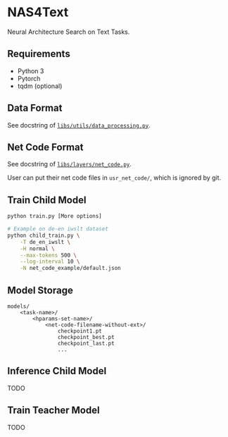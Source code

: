 # NAS4Text
Neural Architecture Search on Text Tasks.

## Requirements

- Python 3
- Pytorch
- tqdm (optional)

## Data Format

See docstring of [`libs/utils/data_processing.py`](libs/utils/data_processing.py).

## Net Code Format

See docstring of [`libs/layers/net_code.py`](libs/layers/net_code.py).

User can put their net code files in `usr_net_code/`, which is ignored by git.

## Train Child Model

```bash
python train.py [More options]

# Example on de-en iwslt dataset
python child_train.py \
    -T de_en_iwslt \
    -H normal \
    --max-tokens 500 \
    --log-interval 10 \
    -N net_code_example/default.json
```

## Model Storage

```
models/
    <task-name>/
        <hparams-set-name>/
            <net-code-filename-without-ext>/
                checkpoint1.pt
                checkpoint_best.pt
                checkpoint_last.pt
                ...
```

## Inference Child Model

TODO

## Train Teacher Model

TODO
